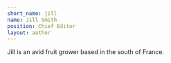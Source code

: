 ```yaml
---
short_name: jill
name: Jill Smith
position: Chief Editor
layout: author
---
```


Jill is an avid fruit grower based in the south of France.